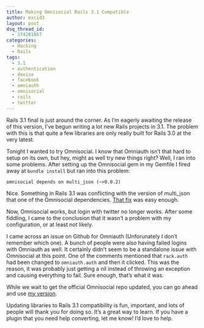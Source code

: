 ```yaml
---
title: Making Omnisocial Rails 3.1 Compatible
author: excid3
layout: post
dsq_thread_id:
  - 374281867
categories:
  - Hacking
  - Rails
tags:
  - 3.1
  - authentication
  - devise
  - facebook
  - omniauth
  - omnisocial
  - rails
  - twitter
---
```

Rails 3.1 final is just around the corner. As I’m eagerly awaiting the release of this version, I’ve begun writing a lot new Rails projects in 3.1. The problem with this is that quite a few libraries are only really built for Rails 3.0 at the very latest.

Tonight I wanted to try Omnisocial. I know that Omniauth isn’t that hard to setup on its own, but hey, might as well try new things right? Well, I ran into some problems. After setting up the Omnisocial gem in my Gemfile I fired away at `bundle install` but ran into this problem:


    omnisocial depends on multi_json (~>0.0.2)

Nice. Something in Rails 3.1 was conflicting with the version of multi_json that one of the Omnisocial dependencies. [That fix][1] was easy enough.

Now, Omnisocial works, but login with twitter no longer works. After some fiddling, I came to the conclusion that it wasn’t a problem with my configuration, or at least not likely.

I came across an issue on Github for Omniauth (Unforunately I don’t remember which one). A bunch of people were also having failed logins with Omniauth as well. It certainly didn’t seem to be a standalone issue with Omnisocial at this point. One of the comments mentioned that `rack.auth` had been changed to `omniauth.auth` and then it clicked. This was the reason, it was probably just getting a nil instead of throwing an exception and causing everything to fail. Sure enough, that’s what it was.

While we wait to get the official Omnisocial repo updated, you can go ahead and use [my version][2].

Updating libraries to Rails 3.1 compatibility is fun, important, and lots of people will thank you for doing so. It’s a great way to learn. If you have a plugin that you need help converting, let me know! I’d love to help.

   [1]: https://github.com/excid3/omnisocial/commit/fbc9fe00d1dd41bc3d7896caf506b5841ddc7450
   [2]: https://github.com/excid3/omnisocial
